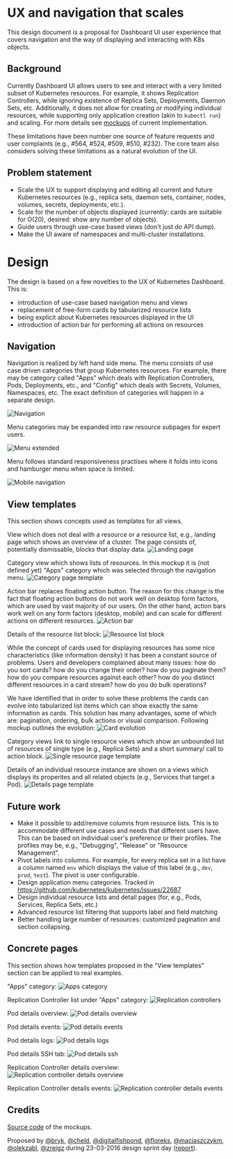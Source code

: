 # UX and navigation that scales

This design document is a proposal for Dashboard UI user experience that
covers navigation and the way of displaying and interacting with K8s objects.

## Background

Currently Dashboard UI allows users to see and interact with a very limited
subset of Kubernetes resources. For example, it shows Replication Controllers,
while ignoring existence of Replica Sets, Deployments, Daemon Sets, etc.
Additionally, it does not allow for creating or modifying individual
resources, while supporting only application creation (akin to `kubectl run`)
and scaling. For more details see [mockups](mockups/11-11-2015-initial) of
current implementation.

These limitations have been number one source of feature requests and
user complaints (e.g., #564, #524, #509, #510, #232). The core team also
considers solving these limitations as a natural evolution of the UI.

## Problem statement

* Scale the UX to support displaying and editing all current and future
  Kubernetes resources (e.g., replica sets, daemon sets, container, nodes,
  volumes, secrets, deployments, etc.).
* Scale for the number of objects displayed (currently: cards are suitable for
  O(20), desired: show any number of objects).
* Guide users through use-case based views (don't just do API dump).
* Make the UI aware of namespaces and multi-cluster installations.

# Design
The design is based on a few novelties to the UX of Kubernetes Dashboard. This
is:
* introduction of use-case based navigation menu and views
* replacement of free-form cards by tabularized resource lists
* being explicit about Kubernetes resources displayed in the UI
* introduction of action bar for performing all actions on resources

## Navigation
Navigation is realized by left hand side menu. The menu consists of use case
driven categories that group Kubernetes resources. For example, there may be
category called "Apps" which deals with Replication Controllers, Pods,
Deployments, etc., and "Config" which deals with Secrets, Volumes,
Namespaces, etc. The exact definition of categories will happen in a separate
design.

![Navigation](mockups/23-03-2016-scale-and-navigation/navigation.png)

Menu categories may be expanded into raw resource subpages for expert users.

![Menu extended](mockups/23-03-2016-scale-and-navigation/menu-extended.png)

Menu follows standard responsiveness practises where it folds into icons and
hamburger menu when space is limited.

![Mobile navigation](mockups/23-03-2016-scale-and-navigation/mobile-navigation.png)

## View templates

This section shows concepts used as templates for all views.

View which does not deal with a resource or a resource list, e.g., landing
page which shows an overview of a cluster. The page consists of, potentially
dismissable, blocks that display data.
![Landing page](mockups/23-03-2016-scale-and-navigation/landing-page.png)

Category view which shows lists of resources. In this mockup it is
(not defined yet) "Apps" category which was selected through the
navigation menu.
![Category page template](mockups/23-03-2016-scale-and-navigation/category-page-template.png)

Action bar replaces floating action button. The reason for this change
is the fact that floating action buttons do not work well on desktop
form factors, which are used by vast majority of our users. On the other
hand, action bars work well on any form factors (desktop, mobile)
and can scale for different actions on different resources.
![Action bar](mockups/23-03-2016-scale-and-navigation/action-bar.png)

Details of the resource list block:
![Resource list block](mockups/23-03-2016-scale-and-navigation/resource-list-block.png)

While the concept of cards used for displaying resources has some nice
characteristics (like information density) it has been a constant source of
problems. Users and developers complained about many issues: how do you sort
cards? how do you change their order? how do you paginate them? how do you
compare resources against each other? how do you distinct different resources
in a card stream? how do you do bulk operations?

We have identified that in order to solve these problems the cards can evolve
into tabularized list items which can show exactly the same information as
cards. This solution has many advantages, some of which are: pagination,
ordering, bulk actions or visual comparison. Following mockup outlines
the evolution:
![Card evolution](mockups/23-03-2016-scale-and-navigation/card-evolution.png)

Category views link to single resource views which show an unbounded list
of resources of single type (e.g., Replica Sets) and a short summary/
call to action block.
![Single resource page template](mockups/23-03-2016-scale-and-navigation/single-resource-page-template.png)

Details of an individual resource instance are shown on a views which displays
its properites and all related objects (e.g., Services that target a Pod).
![Details page template](mockups/23-03-2016-scale-and-navigation/details-page-template.png)

## Future work
* Make it possible to add/remove columns from resource lists. This is to
  accommodate different use cases and needs that different users have. This
  can be based on individual user's preference or their profiles. The profiles
  may be, e.g., "Debugging", "Release" or "Resource Management".
* Pivot labels into columns. For example, for every replica set in a list
  have a column named `env` which displays the value of this label
  (e.g., `dev`, `prod`, `test`). The pivot is user configurable.
* Design application menu categories. Tracked in
  https://github.com/kubernetes/kubernetes/issues/22687
* Design individual resource lists and detail pages (for, e.g., Pods, Services,
  Replica Sets, etc.)
* Advanced resource list filtering that supports label and field matching
* Better handling large number of resources: customized pagination and
  section collapsing.

## Concrete pages
This section shows how templates proposed in the "View templates" section
can be applied to real examples.

"Apps" category:
![Apps category](mockups/23-03-2016-scale-and-navigation/apps-category.png)

Replication Controller list under "Apps" category:
![Replication controllers](mockups/23-03-2016-scale-and-navigation/rc-page.png)

Pod details overview:
![Pod details overview](mockups/23-03-2016-scale-and-navigation/pod-details-page-overview.png)

Pod details events:
![Pod details events](mockups/23-03-2016-scale-and-navigation/pod-details-page-events.png)

Pod details logs:
![Pod details logs](mockups/23-03-2016-scale-and-navigation/pod-details-page-logs.png)

Pod details SSH tab:
![Pod details ssh](mockups/23-03-2016-scale-and-navigation/pod-details-page-ssh.png)

Replication Controller details overview:
![Replication controller details overview](mockups/23-03-2016-scale-and-navigation/rc-details-page-overview.png)

Replication Controller details events:
![Replication controller details events](mockups/23-03-2016-scale-and-navigation/rc-details-page-events.png)

## Credits
[Source code](mockups/23-03-2016-scale-and-navigation/dashboard-scale-and-navigation.bmpr)
of the mockups.

Proposed by [@bryk](https://github.com/bryk),
[@cheld](https://github.com/cheld),
[@digitalfishpond](https://github.com/digitalfishpond),
[@floreks](https://github.com/floreks),
[@maciaszczykm](https://github.com/maciaszczykm),
[@olekzabl](https://github.com/olekzabl),
[@zreigz](https://github.com/zreigz) during 23-03-2016 design sprint day
([report](sprints/scale_ux_20160323.md)).
